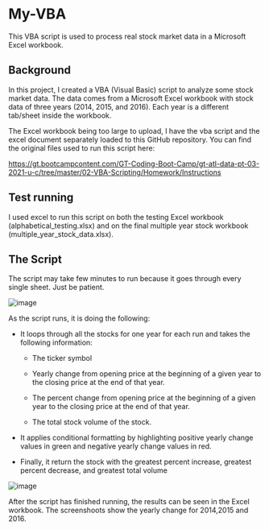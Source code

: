 # My-VBA
This VBA script is used to process real stock market data in a Microsoft Excel workbook.

## Background
In this project, I created a VBA (Visual Basic) script to analyze some stock market data. The data comes from a Microsoft Excel workbook with stock data of three years (2014, 2015, and 2016). Each year is a different tab/sheet inside the workbook. 

The Excel workbook being too large to upload, I have the vba script and the excel document separately loaded to this GitHub repository. 
You can find the original files used to run this script here:

https://gt.bootcampcontent.com/GT-Coding-Boot-Camp/gt-atl-data-pt-03-2021-u-c/tree/master/02-VBA-Scripting/Homework/Instructions

## Test running

I used excel to run this script on both the testing Excel workbook (alphabetical_testing.xlsx) and on the final multiple year stock workbook (multiple_year_stock_data.xlsx).

## The Script

The script may take few minutes to run because it goes through every single sheet. Just be patient.

![image](https://user-images.githubusercontent.com/75787486/122659819-ad956900-d149-11eb-822e-75dffd382af4.png)

As the script runs, it is doing the following:

* It loops through all the stocks for one year for each run and takes the following information:

  * The ticker symbol

  * Yearly change from opening price at the beginning of a given year to the closing price at the end of that year.
  
  * The percent change from opening price at the beginning of a given year to the closing price at the end of that year.
  
  * The total stock volume of the stock.

* It applies conditional formatting by highlighting positive yearly change values in green and negative yearly change values in red.

* Finally, it return the stock with the greatest percent increase, greatest percent decrease, and greatest total volume

![image](https://user-images.githubusercontent.com/75787486/122659821-b4bc7700-d149-11eb-96f0-d86bd2a278cb.png)

After the script has finished running, the results can be seen in the Excel workbook. 
The screenshoots show the yearly change for 2014,2015 and 2016. 
